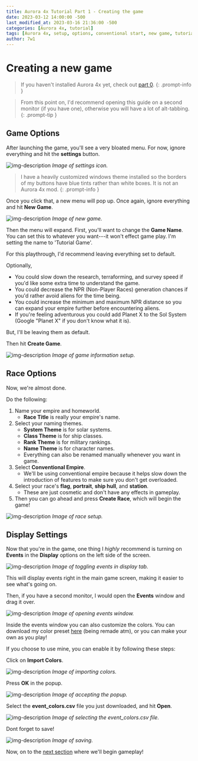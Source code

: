 ```yaml
---
title: Aurora 4x Tutorial Part 1 - Creating the game
date: 2023-03-12 14:00:00 -500
last_modified_at: 2023-03-16 21:36:00 -500
categories: [Aurora 4x, tutorial]
tags: [Aurora 4x, setup, options, conventional start, new game, tutorial]
author: 7w1
---
```

# Creating a new game

> If you haven't installed Aurora 4x yet, check out [part 0](https://7w1.github.io/posts/tutorial0/).
{: .prompt-info }

> From this point on, I'd recommend opening this guide on a second monitor (if you have one), otherwise you will have a lot of alt-tabbing.
{: .prompt-tip }

## Game Options

After launching the game, you'll see a very bloated menu. For now, ignore everything and hit the **settings** button.

![img-description](/assets/img/aurora4x/tutorial1/setup1_default.png)
_Image of settings icon._

> I have a heavily customized windows theme installed so the borders of my buttons have blue tints rather than white boxes. It is not an Aurora 4x mod.
{: .prompt-info }

Once you click that, a new menu will pop up. Once again, ignore everything and hit **New Game**.

![img-description](/assets/img/aurora4x/tutorial1/setup2_default.png)
_Image of new game._

Then the menu will expand. First, you'll want to change the **Game Name**. You can set this to whatever you want---it won't effect game play. I'm setting the name to 'Tutorial Game'.

For this playthrough, I'd recommend leaving everything set to default.

Optionally,
- You could slow down the research, terraforming, and survey speed if you'd like some extra time to understand the game.
- You could decrease the NPR (Non-Player Races) generation chances if you'd rather avoid aliens for the time being.
- You could increase the minimum and maximum NPR distance so you can expand your empire further before encountering aliens.
- If you're feeling adventurous you could add Planet X to the Sol System (Google "Planet X" if you don't know what it is).

But, I'll be leaving them as default.

Then hit **Create Game**.

![img-description](/assets/img/aurora4x/tutorial1/setup3_default.png)
_Image of game information setup._

## Race Options

Now, we're almost done.

Do the following:
1. Name your empire and homeworld. 
    - **Race Title** is really your empire's name.
2. Select your naming themes.
    - **System Theme** is for solar systems.
    - **Class Theme** is for ship classes.
    - **Rank Theme** is for military rankings.
    - **Name Theme** is for character names.
    - Everything can also be renamed manually whenever you want in game.
3. Select **Conventional Empire**.
    - We'll be using conventional empire because it helps slow down the introduction of features to make sure you don't get overloaded.
4. Select your race's **flag**, **portrait**, **ship hull**, and **station**.
    - These are just cosmetic and don't have any effects in gameplay.
5. Then you can go ahead and press **Create Race**, which will begin the game!

![img-description](/assets/img/aurora4x/tutorial1/setup4_default.png)
_Image of race setup._

## Display Settings

Now that you're in the game, one thing I *highly* recommend is turning on **Events** in the **Display** options on the left side of the screen.

![img-description](/assets/img/aurora4x/tutorial1/events1_default.png)
_Image of toggling events in display tab._

This will display events right in the main game screen, making it easier to see what's going on.

Then, if you have a second monitor, I would open the **Events** window and drag it over.

![img-description](/assets/img/aurora4x/tutorial1/events2_default.png)
_Image of opening events window._

Inside the events window you can also customize the colors. You can download my color preset [here](/assets/files/aurora4x/tutorial1/event_colors.csv) (being remade atm), or you can make your own as you play!

If you choose to use mine, you can enable it by following these steps:

Click on **Import Colors**.

![img-description](/assets/img/aurora4x/tutorial1/events3_default.png)
_Image of importing colors._

Press **OK** in the popup.

![img-description](/assets/img/aurora4x/tutorial1/events4.png)
_Image of accepting the popup._

Select the **event_colors.csv** file you just downloaded, and hit **Open**.

![img-description](/assets/img/aurora4x/tutorial1/events5.png)
_Image of selecting the event\_colors.csv file._

Dont forget to save!

![img-description](/assets/img/aurora4x/save.png)
_Image of saving._


Now, on to the [next section](https://7w1.github.io/posts/tutorial2/) where we'll begin gameplay!